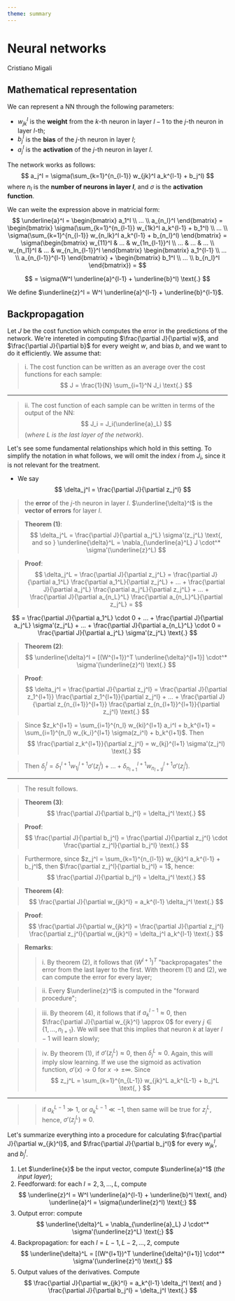 ```yaml
---
theme: summary
---
```

# Neural networks

<div class="author">

Cristiano Migali

</div>

## Mathematical representation

We can represent a NN through the following parameters:
- $w_{jk}^l$ is the **weight** from the $k$-th neuron in layer $l-1$ to the $j$-th neuron in layer $l$-th;
- $b_j^l$ is the **bias** of the $j$-th neuron in layer $l$;
- $a_j^l$ is the **activation** of the $j$-th neuron in layer $l$.

The network works as follows:
$$
a_j^l = \sigma(\sum_{k=1}^{n_{l-1}} w_{jk}^l a_k^{l-1} + b_j^l)
$$
where $n_l$ is the **number of neurons in layer $l$**, and $\sigma$ is the **activation function**.

We can weite the expression above in matricial form:
$$
\underline{a}^l = \begin{bmatrix}
a_1^l \\
... \\
a_{n_l}^l
\end{bmatrix} = \begin{bmatrix}
\sigma(\sum_{k=1}^{n_{l-1}} w_{1k}^l a_k^{l-1} + b_1^l) \\
... \\
\sigma(\sum_{k=1}^{n_{l-1}} w_{n_lk}^l a_k^{l-1} + b_{n_l}^l)
\end{bmatrix} = \sigma(\begin{bmatrix}
w_{11}^l & ... & w_{1n_{l-1}}^l \\
... & ... & ... \\
w_{n_l1}^l & ... & w_{n_ln_{l-1}}^l
\end{bmatrix} \begin{bmatrix}
a_1^{l-1} \\
... \\
a_{n_{l-1}}^{l-1}
\end{bmatrix} + \begin{bmatrix}
b_1^l \\
... \\
b_{n_l}^l
\end{bmatrix}) =
$$

$$
= \sigma(W^l \underline{a}^{l-1} + \underline{b}^l) \text{.}
$$

We define $\underline{z}^l = W^l \underline{a}^{l-1} + \underline{b}^{l-1}$.

## Backpropagation

Let $J$ be the cost function which computes the error in the predictions of the network. We're intereted in computing $\frac{\partial J}{\partial w}$, and $\frac{\partial J}{\partial b}$ for every weight $w$, and bias $b$, and we want to do it efficiently.
We assume that:
> i. The cost function can be written as an average over the cost functions for each sample:
$$
J = \frac{1}{N} \sum_{i=1}^N J_i \text{.}
$$

---

> ii. The cost function of each sample can be written in terms of the output of the NN:
$$
J_i = J_i(\underline{a}_L)
$$
> (_where $L$ is the last layer of the network_).

Let's see some fundamental relationships which hold in this setting. To simplify the notation in what follows, we will omit the index $i$ from $J_i$, since it is not relevant for the treatment.

- We say
$$
\delta_j^l = \frac{\partial J}{\partial z_j^l}
$$
> the **error** of the $j$-th neuron in layer $l$. $\underline{\delta}^l$ is the **vector of errors** for layer $l$.

> **Theorem (1)**:
$$
\delta_j^L = \frac{\partial J}{\partial a_j^L} \sigma'(z_j^L) \text{, and so } \underline{\delta}^L = \nabla_{\underline{a}^L} J \cdot^* \sigma'(\underline{z}^L)
$$

> **Proof**:
$$
\delta_j^L = \frac{\partial J}{\partial z_j^L} = \frac{\partial J}{\partial a_1^L} \frac{\partial a_1^L}{\partial z_j^L} + ... + \frac{\partial J}{\partial a_j^L} \frac{\partial a_j^L}{\partial z_j^L} + ... + \frac{\partial J}{\partial a_{n_L}^L} \frac{\partial a_{n_L}^L}{\partial z_j^L} =
$$

$$
= \frac{\partial J}{\partial a_1^L} \cdot 0 + ... + \frac{\partial J}{\partial a_j^L} \sigma'(z_j^L) + ... + \frac{\partial J}{\partial a_{n_L}^L} \cdot 0 = \frac{\partial J}{\partial a_j^L} \sigma'(z_j^L) \text{.}
$$

> **Theorem (2)**:
$$
\underline{\delta}^l = [(W^{l+1})^T \underline{\delta}^{l+1}] \cdot^* \sigma'(\underline{z}^l) \text{.}
$$

> **Proof**:
$$
\delta_j^l = \frac{\partial J}{\partial z_j^l} = \frac{\partial J}{\partial z_1^{l+1}} \frac{\partial z_1^{l+1}}{\partial z_j^l} + ... + \frac{\partial J}{\partial z_{n_{l+1}}^{l+1}} \frac{\partial z_{n_{l+1}}^{l+1}}{\partial z_j^l} \text{.}
$$

> Since $z_k^{l+1} = \sum_{i=1}^{n_l} w_{ki}^{l+1} a_i^l + b_k^{l+1} = \sum_{i=1}^{n_l} w_{k_i}^{l+1} \sigma(z_i^l) + b_k^{l+1}$. Then
$$
\frac{\partial z_k^{l+1}}{\partial z_j^l} = w_{kj}^{l+1} \sigma'(z_j^l) \text{.}
$$

> Then $\delta_j^l = \delta_1^{l+1} w_{1j}^{l+1} \sigma'(z_j^l) + ... + \delta_{n_{l+1}}^{l+1} w_{n_{l+1}j}^{l+1} \sigma'(z_j^l)$.

---

> The result follows.

> **Theorem (3)**:
$$
\frac{\partial J}{\partial b_j^l} = \delta_j^l \text{.}
$$

> **Proof**:
$$
\frac{\partial J}{\partial b_j^l} = \frac{\partial J}{\partial z_j^l} \cdot \frac{\partial z_j^l}{\partial b_j^l} \text{.}
$$

> Furthermore, since $z_j^l = \sum_{k=1}^{n_{l-1}} w_{jk}^l a_k^{l-1} + b_j^l$, then $\frac{\partial z_j^l}{\partial b_j^l} = 1$, hence:
$$
\frac{\partial J}{\partial b_j^l} = \delta_j^l \text{.}
$$

> **Theorem (4)**:
$$
\frac{\partial J}{\partial w_{jk}^l} = a_k^{l-1} \delta_j^l \text{.}
$$

> **Proof**:
$$
\frac{\partial J}{\partial w_{jk}^l} = \frac{\partial J}{\partial z_j^l} \frac{\partial z_j^l}{\partial w_{jk}^l} = \delta_j^l a_k^{l-1} \text{.}
$$

> **Remarks**:
>> i. By theorem (2), it follows that $(W^{l+1})^T$ "backpropagates" the error from the last layer to the first. With theorem (1) and (2), we can compute the error for every layer;

>> ii. Every $\underline{z}^l$ is computed in the "forward procedure";

>> iii. By theorem (4), it follows that if $a_k^{l-1} \approx 0$, then $\frac{\partial J}{\partial w_{jk}^l} \approx 0$ for every $j \in \{ 1, ..., n_{l+1} \}$. We will see that this implies that neuron $k$ at layer $l-1$ will learn slowly;

>> iv. By theorem (1), if $\sigma'(z_j^L) \approx 0$, then $\delta_j^L \approx 0$. Again, this will imply slow learning. If we use the sigmoid as activation function, $\sigma'(x) \rightarrow 0$ for $x \rightarrow \pm \infty$. Since
$$
z_j^L = \sum_{k=1}^{n_{L-1}} w_{jk}^L a_k^{L-1} + b_j^L \text{, }
$$

---

>> if $a_k^{L-1} \gg 1$, or $a_k^{L-1} \ll -1$, then same will be true for $z_j^L$, hence, $\sigma'(z_j^L) \approx 0$.

Let's summarize everything into a procedure for calculating $\frac{\partial J}{\partial w_{jk}^l}$, and $\frac{\partial J}{\partial b_j^l}$ for every $w_{jk}^l$, and $b_j^l$.
1. Let $\underline{x}$ be the input vector, compute $\underline{a}^1$ (_the input layer_);
2. Feedforward: for each $l = 2, 3, ..., L$, compute
$$
\underline{z}^l = W^l \underline{a}^{l-1} + \underline{b}^l \text{, and} \underline{a}^l = \sigma(\underline{z}^l) \text{;}
$$
3. Output error: compute
$$
\underline{\delta}^L = \nabla_{\underline{a}_L} J \cdot^* \sigma'(\underline{z}^L) \text{;}
$$
4. Backpropagation: for each $l = L-1, L-2, ..., 2$, compute
$$
\underline{\delta}^L = [(W^{l+1})^T \underline{\delta}^{l+1}] \cdot^* \sigma'(\underline{z}^l) \text{,}
$$
5. Output values of the derivatives. Compute
$$
\frac{\partial J}{\partial w_{jk}^l} = a_k^{l-1} \delta_j^l \text{ and } \frac{\partial J}{\partial b_j^l} = \delta_j^l \text{.}
$$
